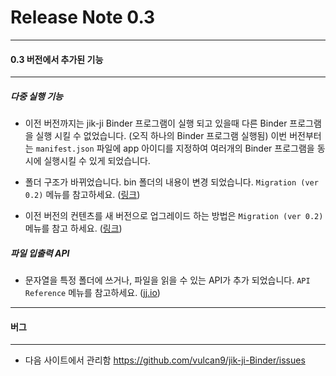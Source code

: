 # Release Note 0.3

--------------------------------------------
#### 0.3 버전에서 추가된 기능
--------------------------------------------

##### 다중 실행 기능
* 이전 버전까지는 jik-ji Binder 프로그램이 실행 되고 있을때 다른 Binder 프로그램을 실행 시킬 수 없었습니다. (오직 하나의 Binder 프로그램 실행됨)
이번 버전부터는 `manifest.json` 파일에 app 아이디를 지정하여 여러개의 Binder 프로그램을 동시에 실행시킬 수 있게 되었습니다.
* 폴더 구조가 바뀌었습니다. bin 폴더의 내용이 변경 되었습니다. `Migration (ver 0.2)` 메뉴를 참고하세요. (<a href="javascript:jj.link.html('./index.html', '_self', {parameter: 'ver/migration_0.2.md'});" >링크</a>)
  
* 이전 버전의 컨텐츠를 새 버전으로 업그레이드 하는 방법은 `Migration (ver 0.2)` 메뉴를 참고 하세요. (<a href="javascript:jj.link.html('./index.html', '_self', {parameter: 'ver/migration_0.2.md'});" >링크</a>)

##### 파일 입출력 API
* 문자열을 특정 폴더에 쓰거나, 파일을 읽을 수 있는 API가 추가 되었습니다.
`API Reference` 메뉴를 참고하세요. (<a href="javascript:jj.link.html('./index.html', '_self', {parameter: 'ver/API.md'});" >jj.io</a>)

--------------------------------------------
#### 버그
--------------------------------------------

* 다음 사이트에서 관리함
https://github.com/vulcan9/jik-ji-Binder/issues


